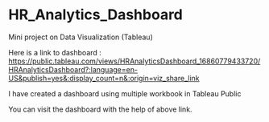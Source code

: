 # HR_Analytics_Dashboard
Mini project on Data Visualization (Tableau)

Here is a link to dashboard : 
https://public.tableau.com/views/HRAnalyticsDashboard_16860779433720/HRAnalyticsDashboard?:language=en-US&publish=yes&:display_count=n&:origin=viz_share_link

I have created a dashboard using multiple workbook in Tableau Public

You can visit the dashboard with the help of above link.
